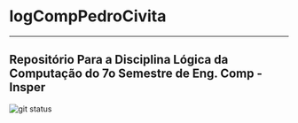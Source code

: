 # logCompPedroCivita
---
## Repositório Para a Disciplina Lógica da Computação do 7o Semestre de Eng. Comp - Insper

![git status](http://3.129.230.99/svg/pedrocivita/logCompPedroCivita/)
